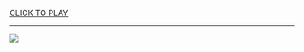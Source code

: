 
<a href="https://premium76.site?title=call_of_duty_zombies_unblocked_games&ref=13M">CLICK TO PLAY</a></h3>
<hr>

<a href="https://premium76.site?title=call_of_duty_zombies_unblocked_games&ref=13M"><img src="https://clearcache.store/games.png"></a>


